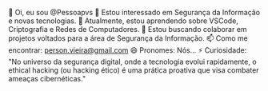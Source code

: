 👋 Oi, eu sou @Pessoapvs
👀 Estou interessado em Segurança da Informação e novas tecnologias.
🌱 Atualmente, estou aprendendo sobre VSCode, Criptografia e Redes de Computadores.
💞️ Estou buscando colaborar em projetos voltados para a área de Segurança da Informação.
📫 Como me encontrar: person.vieira@gmail.com
😄 Pronomes: Nós...
⚡ Curiosidade: "No universo da segurança digital, onde a tecnologia evolui rapidamente, o ethical hacking (ou hacking ético) é uma prática proativa que visa combater ameaças cibernéticas."
